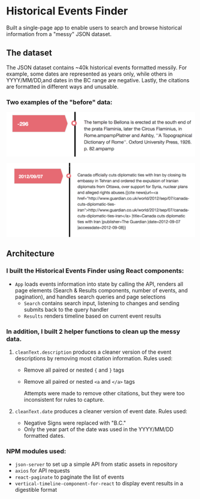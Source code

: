 # Historical Events Finder

Built a single-page app to enable users to search and browse historical information from a "messy" JSON dataset.

## The dataset

The JSON dataset contains ~40k historical events formatted messily. For example, some dates are represented as years only, while others in YYYY/MM/DD,and dates in the BC range are negative. Lastly, the citations are formatted in different ways and unusable.

### Two examples of the "before" data:

!["Example 1: BC dates are in negative"](/client/src/img/example1.png "Example 1: BC dates are in negative")

!["Example 2: Citations are messy"](/client/src/img/example2.png "Example 2: Citations are messy")

## Architecture

### I built the Historical Events Finder using React components:

- `App` loads events information into state by calling the API, renders all page elements (Search & Results components, number of events, and pagination), and handles search queries and page selections
  - `Search` contains search input, listening to changes and sending submits back to the query handler
  - `Results` renders timeline based on current event results

### In addition, I built 2 helper functions to clean up the messy data.

1. `cleanText.description` produces a cleaner version of the event descriptions by removing most citation information. Rules used:

   - Remove all paired or nested `{` and `}` tags
   - Remove all paired or nested `<a` and `</a>` tags

     Attempts were made to remove other citations, but they were too inconsistent for rules to capture.

2. `cleanText.date` produces a cleaner version of event date. Rules used:

   - Negative Signs were replaced with "B.C."
   - Only the year part of the date was used in the YYYY/MM/DD formatted dates.

### NPM modules used:

- `json-server` to set up a simple API from static assets in repository
- `axios` for API requests
- `react-paginate` to paginate the list of events
- `vertical-timeline-component-for-react` to display event results in a digestible format
